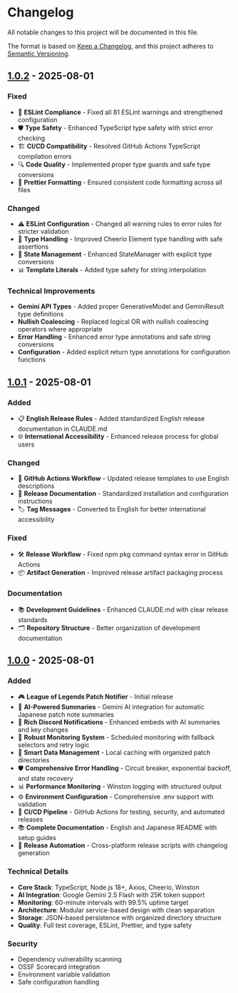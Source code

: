 # Changelog

All notable changes to this project will be documented in this file.

The format is based on [Keep a Changelog](https://keepachangelog.com/en/1.0.0/),
and this project adheres to [Semantic Versioning](https://semver.org/spec/v2.0.0.html).

## [1.0.2] - 2025-08-01

### Fixed
- 🔧 **ESLint Compliance** - Fixed all 81 ESLint warnings and strengthened configuration
- 🛡️ **Type Safety** - Enhanced TypeScript type safety with strict error checking
- 🏗️ **CI/CD Compatibility** - Resolved GitHub Actions TypeScript compilation errors
- 🔍 **Code Quality** - Implemented proper type guards and safe type conversions
- 📝 **Prettier Formatting** - Ensured consistent code formatting across all files

### Changed
- ⚠️ **ESLint Configuration** - Changed all warning rules to error rules for stricter validation
- 🎯 **Type Handling** - Improved Cheerio Element type handling with safe assertions
- 🔄 **State Management** - Enhanced StateManager with explicit type conversions
- 📊 **Template Literals** - Added type safety for string interpolation

### Technical Improvements
- **Gemini API Types** - Added proper GenerativeModel and GeminiResult type definitions
- **Nullish Coalescing** - Replaced logical OR with nullish coalescing operators where appropriate
- **Error Handling** - Enhanced error type annotations and safe string conversions
- **Configuration** - Added explicit return type annotations for configuration functions

## [1.0.1] - 2025-08-01

### Added
- 📋 **English Release Rules** - Added standardized English release documentation in CLAUDE.md
- 🌐 **International Accessibility** - Enhanced release process for global users

### Changed
- 🔄 **GitHub Actions Workflow** - Updated release templates to use English descriptions
- 📖 **Release Documentation** - Standardized installation and configuration instructions
- 🏷️ **Tag Messages** - Converted to English for better international accessibility

### Fixed
- 🛠️ **Release Workflow** - Fixed npm pkg command syntax error in GitHub Actions
- 📦 **Artifact Generation** - Improved release artifact packaging process

### Documentation
- 📚 **Development Guidelines** - Enhanced CLAUDE.md with clear release standards
- 🗂️ **Repository Structure** - Better organization of development documentation

## [1.0.0] - 2025-08-01

### Added
- 🎮 **League of Legends Patch Notifier** - Initial release
- 🤖 **AI-Powered Summaries** - Gemini AI integration for automatic Japanese patch note summaries
- 📱 **Rich Discord Notifications** - Enhanced embeds with AI summaries and key changes
- 🔄 **Robust Monitoring System** - Scheduled monitoring with fallback selectors and retry logic
- 💾 **Smart Data Management** - Local caching with organized patch directories
- 🛡️ **Comprehensive Error Handling** - Circuit breaker, exponential backoff, and state recovery
- 📊 **Performance Monitoring** - Winston logging with structured output
- ⚙️ **Environment Configuration** - Comprehensive .env support with validation
- 🚀 **CI/CD Pipeline** - GitHub Actions for testing, security, and automated releases
- 📚 **Complete Documentation** - English and Japanese README with setup guides
- 🔧 **Release Automation** - Cross-platform release scripts with changelog generation

### Technical Details
- **Core Stack**: TypeScript, Node.js 18+, Axios, Cheerio, Winston
- **AI Integration**: Google Gemini 2.5 Flash with 25K token support
- **Monitoring**: 60-minute intervals with 99.5% uptime target
- **Architecture**: Modular service-based design with clean separation
- **Storage**: JSON-based persistence with organized directory structure
- **Quality**: Full test coverage, ESLint, Prettier, and type safety

### Security
- Dependency vulnerability scanning
- OSSF Scorecard integration
- Environment variable validation
- Safe configuration handling

[1.0.2]: https://github.com/yuu1111/LoL-PatchNote-Notifier/releases/tag/v1.0.2
[1.0.1]: https://github.com/yuu1111/LoL-PatchNote-Notifier/releases/tag/v1.0.1
[1.0.0]: https://github.com/yuu1111/LoL-PatchNote-Notifier/releases/tag/v1.0.0